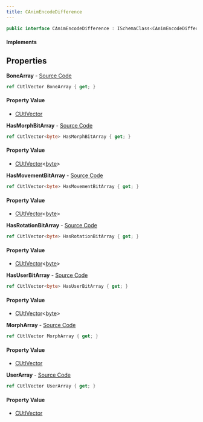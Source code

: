 ```yaml
---
title: CAnimEncodeDifference
---
```


```csharp
public interface CAnimEncodeDifference : ISchemaClass<CAnimEncodeDifference>, ISchemaField, ISchemaClass, INativeHandle
```

#### Implements

## Properties

**BoneArray** - [Source Code](https://github.com/swiftly-solution/swiftlys2/blob/main/managed/src/SwiftlyS2.Generated/Schemas/Interfaces/CAnimEncodeDifference.cs#L17)

```csharp
ref CUtlVector BoneArray { get; }
```

#### Property Value

- [CUtlVector](/docs/api/shared/natives/cutlvector)

**HasMorphBitArray** - [Source Code](https://github.com/swiftly-solution/swiftlys2/blob/main/managed/src/SwiftlyS2.Generated/Schemas/Interfaces/CAnimEncodeDifference.cs#L29)

```csharp
ref CUtlVector<byte> HasMorphBitArray { get; }
```

#### Property Value

- [CUtlVector](/docs/api/shared/natives/cutlvector-1)<[byte](https://learn.microsoft.com/dotnet/api/system.byte)>

**HasMovementBitArray** - [Source Code](https://github.com/swiftly-solution/swiftlys2/blob/main/managed/src/SwiftlyS2.Generated/Schemas/Interfaces/CAnimEncodeDifference.cs#L27)

```csharp
ref CUtlVector<byte> HasMovementBitArray { get; }
```

#### Property Value

- [CUtlVector](/docs/api/shared/natives/cutlvector-1)<[byte](https://learn.microsoft.com/dotnet/api/system.byte)>

**HasRotationBitArray** - [Source Code](https://github.com/swiftly-solution/swiftlys2/blob/main/managed/src/SwiftlyS2.Generated/Schemas/Interfaces/CAnimEncodeDifference.cs#L25)

```csharp
ref CUtlVector<byte> HasRotationBitArray { get; }
```

#### Property Value

- [CUtlVector](/docs/api/shared/natives/cutlvector-1)<[byte](https://learn.microsoft.com/dotnet/api/system.byte)>

**HasUserBitArray** - [Source Code](https://github.com/swiftly-solution/swiftlys2/blob/main/managed/src/SwiftlyS2.Generated/Schemas/Interfaces/CAnimEncodeDifference.cs#L31)

```csharp
ref CUtlVector<byte> HasUserBitArray { get; }
```

#### Property Value

- [CUtlVector](/docs/api/shared/natives/cutlvector-1)<[byte](https://learn.microsoft.com/dotnet/api/system.byte)>

**MorphArray** - [Source Code](https://github.com/swiftly-solution/swiftlys2/blob/main/managed/src/SwiftlyS2.Generated/Schemas/Interfaces/CAnimEncodeDifference.cs#L20)

```csharp
ref CUtlVector MorphArray { get; }
```

#### Property Value

- [CUtlVector](/docs/api/shared/natives/cutlvector)

**UserArray** - [Source Code](https://github.com/swiftly-solution/swiftlys2/blob/main/managed/src/SwiftlyS2.Generated/Schemas/Interfaces/CAnimEncodeDifference.cs#L23)

```csharp
ref CUtlVector UserArray { get; }
```

#### Property Value

- [CUtlVector](/docs/api/shared/natives/cutlvector)

